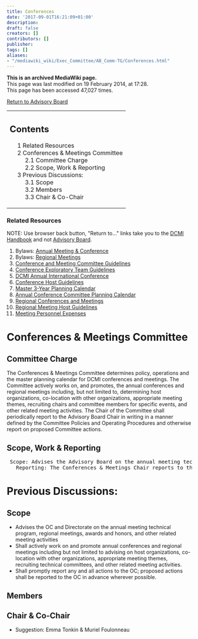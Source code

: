 ```yaml
---
title: Conferences
date: '2017-09-01T16:21:09+01:00'
description: 
draft: false
creators: []
contributors: []
publisher: 
tags: []
aliases:
- "/mediawiki_wiki/Exec_Committee/AB_Comm-TG/Conferences.html"
---
```


 **This is an archived MediaWiki page.**  
This page was last modified on 19 February 2014, at 17:28.  
This page has been accessed 47,027 times.

[Return to Advisory Board](/mediawiki_wiki/Exec_Committee/AB_Comm-TG)

<table id="toc" class="toc">
  <tr>
    <td>
      <div id="toctitle">
        <h2>Contents</h2>
      </div>
      <ul>
        <li class="toclevel-1 tocsection-1"><a href="#Related_Resources"><span class="tocnumber">1</span> <span class="toctext">Related Resources</span></a></li>
        <li class="toclevel-1 tocsection-2">
          <a href="#Conferences_.26_Meetings_Committee"><span class="tocnumber">2</span> <span class="toctext">Conferences &amp; Meetings Committee</span></a>
          <ul>
            <li class="toclevel-2 tocsection-3"><a href="#Committee_Charge"><span class="tocnumber">2.1</span> <span class="toctext">Committee Charge</span></a></li>
            <li class="toclevel-2 tocsection-4"><a href="#Scope.2C_Work_.26_Reporting"><span class="tocnumber">2.2</span> <span class="toctext">Scope, Work &amp; Reporting</span></a></li>
          </ul>
        </li>
        <li class="toclevel-1 tocsection-5">
          <a href="#Previous_Discussions:"><span class="tocnumber">3</span> <span class="toctext">Previous Discussions:</span></a>
          <ul>
            <li class="toclevel-2 tocsection-6"><a href="#Scope"><span class="tocnumber">3.1</span> <span class="toctext">Scope</span></a></li>
            <li class="toclevel-2 tocsection-7"><a href="#Members"><span class="tocnumber">3.2</span> <span class="toctext">Members</span></a></li>
            <li class="toclevel-2 tocsection-8"><a href="#Chair_.26_Co-Chair"><span class="tocnumber">3.3</span> <span class="toctext">Chair &amp; Co-Chair</span></a></li>
          </ul>
        </li>
      </ul>
    </td>
  </tr>
</table>


### Related Resources 

NOTE: Use browser back button, "Return to..." links take you to the [DCMI Handbook](/mediawiki_wiki/DCMI_Handbook "DCMI Handbook") and not [Advisory Board](/mediawiki_wiki/Exec_Committee/AB_Comm-TG).

1. Bylaws: [Annual Meeting & Conference](http://dublincore.org/about/bylaws/index.shtml#article4d)
2. Bylaws: [Regional Meetings](http://dublincore.org/about/bylaws/index.shtml#article4e)
3. [Conference and Meeting Committee Guidelines](/mediawiki_wiki/DCMI_Handbook/Conference_Guidelines/Steering_Committee)
4. [Conference Exploratory Team Guidelines](/mediawiki_wiki/DCMI_Handbook/Conference_Guidelines/Exploratory_Team_Guidelines)
5. [DCMI Annual International Conference](/mediawiki_wiki/DCMI_Handbook/Int_Conf)
  1. [Conference Host Guidelines](/index.php?title=DCMI_Handbook/Int_Conf/Host_Guidelines&action=edit&redlink=1 "DCMI Handbook/Int Conf/Host Guidelines (page does not exist)")
  2. [Master 3-Year Planning Calendar](/mediawiki_wiki/DCMI_Handbook/Int_Conf/Master_Calendar)
  3. [Annual Conference Committee Planning Calendar](/mediawiki_wiki/DCMI_Handbook/Int_Conf/Annual_Meeting)
6. [Regional Conferences and Meetings](/mediawiki_wiki/DCMI_Handbook/Reg_Conf)
  1. [Regional Meeting Host Guidelines](/mediawiki_wiki/DCMI_Handbook/Reg_Conf/Host_Guidelines)
7. [Meeting Personnel Expenses](/mediawiki_wiki/DCMI_Handbook/Conference_Guidelines/Personnel_Support)

# Conferences & Meetings Committee 

## Committee Charge

The Conferences & Meetings Committee determines policy, operations and the master planning calendar for DCMI conferences and meetings. The Committee actively works on, and promotes, the annual conferences and regional meetings including, but not limited to, determining host organizations, co-location with other organizations, appropriate meeting themes, recruiting chairs and committee members for specific events, and other related meeting activities. The Chair of the Committee shall periodically report to the Advisory Board Chair in writing in a manner defined by the Committee Policies and Operating Procedures and otherwise report on proposed Committee actions.

## Scope, Work & Reporting
<pre> Scope: Advises the Advisory Board on the annual meeting technical program, regional meetings, awards and honors, and other related meeting activities.'
   Reporting: The Conferences &amp; Meetings Chair reports to the Advisory Board Chair in a manner set out in the Board Policies &amp; Procedures 
</pre>

# Previous Discussions:

## Scope 

- Advises the OC and Directorate on the annual meeting technical program, regional meetings, awards and honors, and other related meeting activities
- Shall actively work on and promote annual conferences and regional meetings including but not limited to advising on host organizations, co-location with other organizations, appropriate meeting themes, recruiting technical committees, and other related meeting activities.
- Shall promptly report any and all actions to the OC; proposed actions shall be reported to the OC in advance wherever possible.

## Members 

## Chair & Co-Chair 

- Suggestion: Emma Tonkin & Muriel Foulonneau

